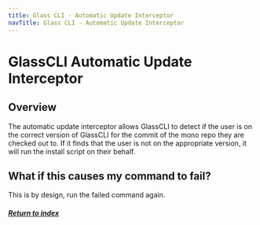 ```yaml
---
title: Glass CLI - Automatic Update Interceptor
navTitle: Glass CLI - Automatic Update Interceptor
---
```


# **GlassCLI Automatic Update Interceptor**

## **Overview**
The automatic update interceptor allows GlassCLI to detect if the user is on the correct version of GlassCLI for the commit of the mono repo they are checked out to. If it finds that the user is not on the appropriate version, it will run the install script on their behalf.

## **What if this causes my command to fail?**
This is by design, run the failed command again.

##### [Return to index](../index.md)
